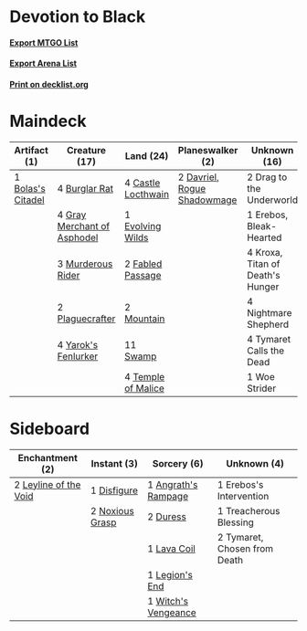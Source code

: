 # Devotion to Black

#### [Export MTGO List](../collection/Devotion%20to%20Black/Devotion%20to%20Black.txt)
#### [Export Arena List](../collection/Devotion%20to%20Black/Devotion%20to%20Black_arena.txt)
#### [Print on decklist.org](http://decklist.org/?deckmain=1%09Bolas's%20Citadel%0A4%09Burglar%20Rat%0A4%09Castle%20Locthwain%0A2%09Davriel,%20Rogue%20Shadowmage%0A2%09Drag%20to%20the%20Underworld%0A1%09Erebos,%20Bleak-Hearted%0A1%09Evolving%20Wilds%0A2%09Fabled%20Passage%0A4%09Gray%20Merchant%20of%20Asphodel%0A4%09Kroxa,%20Titan%20of%20Death's%20Hunger%0A2%09Mountain%0A3%09Murderous%20Rider%0A4%09Nightmare%20Shepherd%0A2%09Plaguecrafter%0A11%09Swamp%0A4%09Temple%20of%20Malice%0A4%09Tymaret%20Calls%20the%20Dead%0A1%09Woe%20Strider%0A4%09Yarok's%20Fenlurker&deckside=1%09Angrath's%20Rampage%0A1%09Disfigure%0A2%09Duress%0A1%09Erebos's%20Intervention%0A1%09Lava%20Coil%0A1%09Legion's%20End%0A2%09Leyline%20of%20the%20Void%0A2%09Noxious%20Grasp%0A1%09Treacherous%20Blessing%0A2%09Tymaret,%20Chosen%20from%20Death%0A1%09Witch's%20Vengeance)
# Maindeck

|                                        Artifact (1)                                        |                                            Creature (17)                                             |                                          Land (24)                                          |                                           Planeswalker (2)                                           |          Unknown (16)          |
|--------------------------------------------------------------------------------------------|------------------------------------------------------------------------------------------------------|---------------------------------------------------------------------------------------------|------------------------------------------------------------------------------------------------------|--------------------------------|
|1 [Bolas's Citadel](http://gatherer.wizards.com/Pages/Card/Details.aspx?multiverseid=461006)|4 [Burglar Rat](http://gatherer.wizards.com/Pages/Card/Details.aspx?multiverseid=452814)              |4 [Castle Locthwain](http://gatherer.wizards.com/Pages/Card/Details.aspx?multiverseid=473203)|2 [Davriel, Rogue Shadowmage](http://gatherer.wizards.com/Pages/Card/Details.aspx?multiverseid=461010)|2 Drag to the Underworld        |
|                                                                                            |4 [Gray Merchant of Asphodel](http://gatherer.wizards.com/Pages/Card/Details.aspx?multiverseid=389541)|1 [Evolving Wilds](http://gatherer.wizards.com/Pages/Card/Details.aspx?multiverseid=426944)  |                                                                                                      |1 Erebos, Bleak-Hearted         |
|                                                                                            |3 [Murderous Rider](http://gatherer.wizards.com/Pages/Card/Details.aspx?multiverseid=473059)          |2 [Fabled Passage](http://gatherer.wizards.com/Pages/Card/Details.aspx?multiverseid=473206)  |                                                                                                      |4 Kroxa, Titan of Death's Hunger|
|                                                                                            |2 [Plaguecrafter](http://gatherer.wizards.com/Pages/Card/Details.aspx?multiverseid=452832)            |2 [Mountain](http://gatherer.wizards.com/Pages/Card/Details.aspx?multiverseid=439859)        |                                                                                                      |4 Nightmare Shepherd            |
|                                                                                            |4 [Yarok's Fenlurker](http://gatherer.wizards.com/Pages/Card/Details.aspx?multiverseid=466877)        |11 [Swamp](http://gatherer.wizards.com/Pages/Card/Details.aspx?multiverseid=439858)          |                                                                                                      |4 Tymaret Calls the Dead        |
|                                                                                            |                                                                                                      |4 [Temple of Malice](http://gatherer.wizards.com/Pages/Card/Details.aspx?multiverseid=378536)|                                                                                                      |1 Woe Strider                   |


# Sideboard

|                                        Enchantment (2)                                         |                                       Instant (3)                                        |                                         Sorcery (6)                                          |        Unknown (4)         |
|------------------------------------------------------------------------------------------------|------------------------------------------------------------------------------------------|----------------------------------------------------------------------------------------------|----------------------------|
|2 [Leyline of the Void](http://gatherer.wizards.com/Pages/Card/Details.aspx?multiverseid=107682)|1 [Disfigure](http://gatherer.wizards.com/Pages/Card/Details.aspx?multiverseid=442076)    |1 [Angrath's Rampage](http://gatherer.wizards.com/Pages/Card/Details.aspx?multiverseid=461112)|1 Erebos's Intervention     |
|                                                                                                |2 [Noxious Grasp](http://gatherer.wizards.com/Pages/Card/Details.aspx?multiverseid=466864)|2 [Duress](http://gatherer.wizards.com/Pages/Card/Details.aspx?multiverseid=14557)            |1 Treacherous Blessing      |
|                                                                                                |                                                                                          |1 [Lava Coil](http://gatherer.wizards.com/Pages/Card/Details.aspx?multiverseid=452858)        |2 Tymaret, Chosen from Death|
|                                                                                                |                                                                                          |1 [Legion's End](http://gatherer.wizards.com/Pages/Card/Details.aspx?multiverseid=466860)     |                            |
|                                                                                                |                                                                                          |1 [Witch's Vengeance](http://gatherer.wizards.com/Pages/Card/Details.aspx?multiverseid=473073)|                            |

